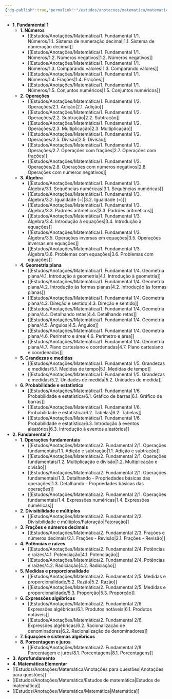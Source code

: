 ```yaml
---
{"dg-publish":true,"permalink":"/estudos/anotacoes/matematica/matematica/"}
---
```



- **1. Fundamental 1**
	- **1. Números**
		- [[Estudos/Anotações/Matemática/1. Fundamental 1/1. Números/1.1. Sistema de numeração decimal\|1.1. Sistema de numeração decimal]]
		- [[Estudos/Anotações/Matemática/1. Fundamental 1/1. Números/1.2. Números negativos\|1.2. Números negativos]]
		- [[Estudos/Anotações/Matemática/1. Fundamental 1/1. Números/1.3. Comparando valores\|1.3. Comparando valores]]
		- [[Estudos/Anotações/Matemática/1. Fundamental 1/1. Números/1.4. Frações\|1.4. Frações]]
		- [[Estudos/Anotações/Matemática/1. Fundamental 1/1. Números/1.5. Conjuntos numéricos\|1.5. Conjuntos numéricos]]
	- **2. Operações**
		- [[Estudos/Anotações/Matemática/1. Fundamental 1/2. Operações/2.1. Adição\|2.1. Adição]]
		- [[Estudos/Anotações/Matemática/1. Fundamental 1/2. Operações/2.2. Subtração\|2.2. Subtração]]
		- [[Estudos/Anotações/Matemática/1. Fundamental 1/2. Operações/2.3. Multiplicação\|2.3. Multiplicação]]
		- [[Estudos/Anotações/Matemática/1. Fundamental 1/2. Operações/2.5. Divisão\|2.5. Divisão]]
		- [[Estudos/Anotações/Matemática/1. Fundamental 1/2. Operações/2.7. Operações com frações\|2.7. Operações com frações]]
		- [[Estudos/Anotações/Matemática/1. Fundamental 1/2. Operações/2.8. Operações com números negativos\|2.8. Operações com números negativos]]
	- **3. Álgebra**
		- [[Estudos/Anotações/Matemática/1. Fundamental 1/3. Álgebra/3.1. Sequências numéricas\|3.1. Sequências numéricas]]
		- [[Estudos/Anotações/Matemática/1. Fundamental 1/3. Álgebra/3.2. Igualdade (=)\|3.2. Igualdade (=)]]
		- [[Estudos/Anotações/Matemática/1. Fundamental 1/3. Álgebra/3.3. Padrões aritméticos\|3.3. Padrões aritméticos]]
		- [[Estudos/Anotações/Matemática/1. Fundamental 1/3. Álgebra/3.4. Introdução à equações\|3.4. Introdução à equações]]
		- [[Estudos/Anotações/Matemática/1. Fundamental 1/3. Álgebra/3.5. Operações inversas em equações\|3.5. Operações inversas em equações]]
		- [[Estudos/Anotações/Matemática/1. Fundamental 1/3. Álgebra/3.6. Problemas com equações\|3.6. Problemas com equações]]
	- **4. Geometria plana**
		- [[Estudos/Anotações/Matemática/1. Fundamental 1/4. Geometria plana/4.1. Introdução à geometria\|4.1. Introdução à geometria]]
		- [[Estudos/Anotações/Matemática/1. Fundamental 1/4. Geometria plana/4.2. Introdução às formas planas\|4.2. Introdução às formas planas]]
		- [[Estudos/Anotações/Matemática/1. Fundamental 1/4. Geometria plana/4.3. Direção e sentido\|4.3. Direção e sentido]]
		- [[Estudos/Anotações/Matemática/1. Fundamental 1/4. Geometria plana/4.4. Detalhando retas\|4.4. Detalhando retas]]
		- [[Estudos/Anotações/Matemática/1. Fundamental 1/4. Geometria plana/4.5. Ângulos\|4.5. Ângulos]]
		- [[Estudos/Anotações/Matemática/1. Fundamental 1/4. Geometria plana/4.6. Perímetro e área\|4.6. Perímetro e área]]
		- [[Estudos/Anotações/Matemática/1. Fundamental 1/4. Geometria plana/4.7. Plano cartesiano e coordenadas\|4.7. Plano cartesiano e coordenadas]]
	- **5. Grandezas e medidas**
		- [[Estudos/Anotações/Matemática/1. Fundamental 1/5. Grandezas e medidas/5.1. Medidas de tempo\|5.1. Medidas de tempo]]
		- [[Estudos/Anotações/Matemática/1. Fundamental 1/5. Grandezas e medidas/5.2. Unidades de medida\|5.2. Unidades de medida]]
	- **6. Probabilidade e estatística**
		- [[Estudos/Anotações/Matemática/1. Fundamental 1/6. Probabilidade e estatística/6.1. Gráfico de barras\|6.1. Gráfico de barras]]
		- [[Estudos/Anotações/Matemática/1. Fundamental 1/6. Probabilidade e estatística/6.2. Tabelas\|6.2. Tabelas]]
		- [[Estudos/Anotações/Matemática/1. Fundamental 1/6. Probabilidade e estatística/6.3. Introdução à eventos aleatórios\|6.3. Introdução à eventos aleatórios]]
- **2. Fundamental 2**
	- **1. Operações fundamentais**
		- [[Estudos/Anotações/Matemática/2. Fundamental 2/1. Operações fundamentais/1.1. Adição e subtração\|1.1. Adição e subtração]]
		- [[Estudos/Anotações/Matemática/2. Fundamental 2/1. Operações fundamentais/1.2. Multiplicação e divisão\|1.2. Multiplicação e divisão]]
		- [[Estudos/Anotações/Matemática/2. Fundamental 2/1. Operações fundamentais/1.3. Detalhando - Propriedades básicas das operações\|1.3. Detalhando - Propriedades básicas das operações]]
		- [[Estudos/Anotações/Matemática/2. Fundamental 2/1. Operações fundamentais/1.4. Expressões numéricas\|1.4. Expressões numéricas]]
	- **2. Divisibilidade e múltiplos**
		- [[Estudos/Anotações/Matemática/2. Fundamental 2/2. Divisibilidade e múltiplos/Fatoração\|Fatoração]]
	- **3. Frações e números decimais**
		- [[Estudos/Anotações/Matemática/2. Fundamental 2/3. Frações e números decimais/2.1. Frações - Revisão\|2.1. Frações - Revisão]]
	- **4. Potências e raízes**
		- [[Estudos/Anotações/Matemática/2. Fundamental 2/4. Potências e raízes/4.1. Potenciação\|4.1. Potenciação]]
		- [[Estudos/Anotações/Matemática/2. Fundamental 2/4. Potências e raízes/4.2. Radiciação\|4.2. Radiciação]]
	- **5. Medidas e proporcionalidade**
		- [[Estudos/Anotações/Matemática/2. Fundamental 2/5. Medidas e proporcionalidade/5.2. Razão\|5.2. Razão]]
		- [[Estudos/Anotações/Matemática/2. Fundamental 2/5. Medidas e proporcionalidade/5.3. Proporção\|5.3. Proporção]]
	- **6. Expressões algébricas**
		- [[Estudos/Anotações/Matemática/2. Fundamental 2/6. Expressões algébricas/6.1. Produtos notáveis\|6.1. Produtos notáveis]]
		- [[Estudos/Anotações/Matemática/2. Fundamental 2/6. Expressões algébricas/6.2. Racionalização de denominadores\|6.2. Racionalização de denominadores]]
	- **7. Equações e sistemas algébricos**
	- **8. Porcentagem e juros**
		- [[Estudos/Anotações/Matemática/2. Fundamental 2/8. Porcentagem e juros/8.1. Porcentagens\|8.1. Porcentagens]]
- **3. Aprofundamento**
- **4. Matemática Elementar**
- [[Estudos/Anotações/Matemática/Anotações para questões\|Anotações para questões]]
- [[Estudos/Anotações/Matemática/Estudos de matemática\|Estudos de matemática]]
- [[Estudos/Anotações/Matemática/Matemática\|Matemática]]

